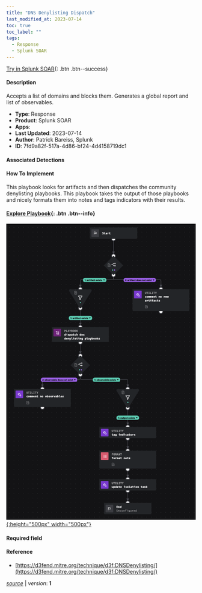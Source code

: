 ```yaml
---
title: "DNS Denylisting Dispatch"
last_modified_at: 2023-07-14
toc: true
toc_label: ""
tags:
  - Response
  - Splunk SOAR
---
```


[Try in Splunk SOAR](https://www.splunk.com/en_us/software/splunk-security-orchestration-and-automation.html){: .btn .btn--success}

#### Description

Accepts a list of domains and blocks them. Generates a global report and list of observables.

- **Type**: Response
- **Product**: Splunk SOAR
- **Apps**: 
- **Last Updated**: 2023-07-14
- **Author**: Patrick Bareiss, Splunk
- **ID**: 7fd9a82f-517a-4d86-bf24-4d4158719dc1

#### Associated Detections


#### How To Implement
This playbook looks for artifacts and then dispatches the community denylisting playbooks. This playbook takes the output of those playbooks and nicely formats them into notes and tags indicators with their results.


#### [Explore Playbook](https://splunk.github.io/soar-playbook-viewer/?playbook=https://raw.githubusercontent.com/phantomcyber/playbooks/latest/DNS_Denylisting_Dispatch.json){: .btn .btn--info}

[![explore](https://raw.githubusercontent.com/splunk/security_content/develop/playbooks/DNS_Denylisting_Dispatch.png){:height="500px" width="500px"}](https://splunk.github.io/soar-playbook-viewer/?playbook=https://raw.githubusercontent.com/phantomcyber/playbooks/latest/DNS_Denylisting_Dispatch.json)

#### Required field


#### Reference

* [https://d3fend.mitre.org/technique/d3f:DNSDenylisting/](https://d3fend.mitre.org/technique/d3f:DNSDenylisting/)




[*source*](https://github.com/splunk/security_content/tree/develop/playbooks/DNS_Denylisting_Dispatch.yml) \| *version*: **1**